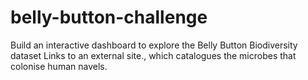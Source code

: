 # belly-button-challenge
Build an interactive dashboard to explore the Belly Button Biodiversity dataset Links to an external site., which catalogues the microbes that colonise human navels.
